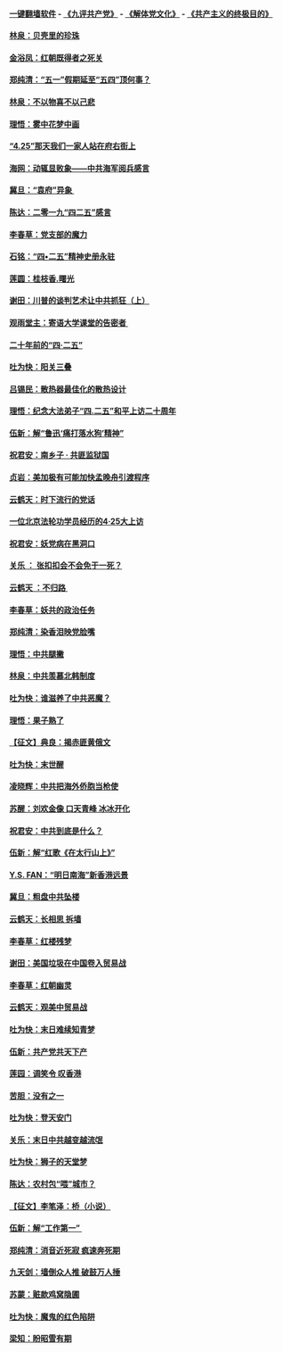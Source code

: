 #### [一键翻墙软件](https://github.com/gfw-breaker/nogfw/blob/master/README.md?t=04271238) -  [《九评共产党》](https://github.com/gfw-breaker/9ping.md?t=04271238) - [《解体党文化》](https://github.com/gfw-breaker/jtdwh.md?t=04271238) - [《共产主义的终极目的》](https://github.com/gfw-breaker/gczydzjmd.md?t=04271238)

#### [林泉：贝壳里的珍珠](../pages/nsc993/n11217073.md?t=04271238) 

#### [金浴凤：红朝既得者之死关](../pages/nsc993/n11217063.md?t=04271238) 

#### [郑纯清：“五一”假期延至“五四”顶何事？](../pages/nsc993/n11217000.md?t=04271238) 

#### [林泉：不以物喜不以己悲](../pages/nsc993/n11216987.md?t=04271238) 

#### [理悟：雾中花梦中画](../pages/nsc993/n11213846.md?t=04271238) 

#### [“4.25”那天我们一家人站在府右街上](../pages/nsc993/n11210435.md?t=04271238) 

#### [海网：动辄显败象——中共海军阅兵感言](../pages/nsc993/n11212147.md?t=04271238) 

#### [冀旦：“袁府”异象 ](../pages/nsc993/n11211996.md?t=04271238) 

#### [陈达：二零一九“四二五”感言](../pages/nsc993/n11211971.md?t=04271238) 

#### [李春草：党支部的魔力](../pages/nsc993/n11211722.md?t=04271238) 

#### [石铭：“四•二五”精神史册永驻](../pages/nsc993/n11210585.md?t=04271238) 

#### [莲圆：桂枝香.曙光](../pages/nsc993/n11210371.md?t=04271238) 

#### [谢田：川普的谈判艺术让中共抓狂（上）](../pages/nsc993/n11209038.md?t=04271238) 

#### [观雨堂主：寄语大学课堂的告密者 ](../pages/nsc993/n11209062.md?t=04271238) 

#### [二十年前的“四·二五”](../pages/nsc993/n11207639.md?t=04271238) 

#### [吐为快：阳关三叠](../pages/nsc993/n11207152.md?t=04271238) 

#### [吕锡民：散热器最佳化的散热设计](../pages/nsc993/n11206294.md?t=04271238) 

#### [理悟：纪念大法弟子“四.二五”和平上访二十周年](../pages/nsc993/n11206269.md?t=04271238) 

#### [伍新：解“鲁迅‘痛打落水狗’精神”](../pages/nsc993/n11206208.md?t=04271238) 

#### [祝君安：南乡子 · 共匪监狱国](../pages/nsc993/n11203831.md?t=04271238) 

#### [贞岩：美加极有可能加快孟晚舟引渡程序](../pages/nsc993/n11203705.md?t=04271238) 

#### [云鹤天：时下流行的党话](../pages/nsc993/n11203254.md?t=04271238) 

#### [一位北京法轮功学员经历的4·25大上访](../pages/nsc993/n11203160.md?t=04271238) 

#### [祝君安：妖党病在黑洞口](../pages/nsc993/n11201449.md?t=04271238) 

#### [关乐 ： 张扣扣会不会免于一死？](../pages/nsc993/n11201363.md?t=04271238) 

#### [云鹤天 ：不归路 ](../pages/nsc993/n11201359.md?t=04271238) 

#### [李春草：妖共的政治任务](../pages/nsc993/n11199926.md?t=04271238) 

#### [郑纯清：染香泪映党脸嘴](../pages/nsc993/n11199911.md?t=04271238) 

#### [理悟：中共腿撇](../pages/nsc993/n11199727.md?t=04271238) 

#### [林泉：中共羡慕北韩制度](../pages/nsc993/n11199776.md?t=04271238) 

#### [吐为快：谁滋养了中共恶魔？](../pages/nsc993/n11199706.md?t=04271238) 

#### [理悟：果子熟了](../pages/nsc993/n11196774.md?t=04271238) 

#### [【征文】典良：揭赤匪黄俄文](../pages/nsc993/n11195773.md?t=04271238) 

#### [吐为快：末世醒](../pages/nsc993/n11196757.md?t=04271238) 

#### [凌晓辉：中共把海外侨胞当枪使](../pages/nsc993/n11195270.md?t=04271238) 

#### [苏醒：刘欢金像 口天青峰 冰冰开化](../pages/nsc993/n11194046.md?t=04271238) 

#### [祝君安：中共到底是什么？](../pages/nsc993/n11193828.md?t=04271238) 

#### [伍新：解“红歌《在太行山上》”](../pages/nsc993/n11193680.md?t=04271238) 

#### [Y.S. FAN：“明日南海”新香港远景](../pages/nsc993/n11189809.md?t=04271238) 

#### [冀旦：粗盘中共坠楼](../pages/nsc993/n11188872.md?t=04271238) 

#### [云鹤天：长相思 拆墙](../pages/nsc993/n11187494.md?t=04271238) 

#### [李春草：红楼残梦](../pages/nsc993/n11187468.md?t=04271238) 

#### [谢田：美国垃圾在中国卷入贸易战](../pages/nsc993/n11184083.md?t=04271238) 

#### [李春草：红朝幽灵](../pages/nsc993/n11186717.md?t=04271238) 

#### [云鹤天：观美中贸易战](../pages/nsc993/n11184252.md?t=04271238) 

#### [吐为快：末日难续知青梦](../pages/nsc993/n11183957.md?t=04271238) 

#### [伍新：共产党共天下产](../pages/nsc993/n11183941.md?t=04271238) 

#### [莲园：调笑令 叹香港](../pages/nsc993/n11183930.md?t=04271238) 

#### [苦胆：没有之一](../pages/nsc993/n11183909.md?t=04271238) 

#### [吐为快：登天安门](../pages/nsc993/n11183895.md?t=04271238) 

#### [关乐：末日中共越变越流氓](../pages/nsc993/n11183026.md?t=04271238) 

#### [吐为快：狮子的天堂梦](../pages/nsc993/n11179854.md?t=04271238) 

#### [陈达：农村包“喂”城市？](../pages/nsc993/n11179736.md?t=04271238) 

#### [【征文】李笔泽：桥（小说）](../pages/nsc993/n11176272.md?t=04271238) 

#### [伍新：解“工作第一” ](../pages/nsc993/n11177502.md?t=04271238) 

#### [郑纯清：消音近死寂 疯速奔死期](../pages/nsc993/n11177476.md?t=04271238) 

#### [九天剑：墙倒众人推 破鼓万人捶](../pages/nsc993/n11177298.md?t=04271238) 

#### [苏蒙：赃款鸡窝隐圃](../pages/nsc993/n11176885.md?t=04271238) 

#### [吐为快：魔鬼的红色陷阱](../pages/nsc993/n11176784.md?t=04271238) 

#### [梁知：盼昭雪有期](../pages/nsc993/n11169958.md?t=04271238) 

